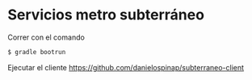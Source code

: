 # Servicios metro subterráneo

Correr con el comando
```sh
$ gradle bootrun
```

Ejecutar el cliente https://github.com/danielospinap/subterraneo-client
